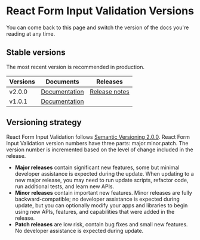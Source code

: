 # React Form Input Validation Versions

You can come back to this page and switch the version of the docs you're reading at any time.

## Stable versions

The most recent version is recommended in production.

|Versions|Documents|Releases|
|--------|---------|--------|
|v2.0.0|[Documentation](https://gokulakannant.github.io/react-form-input-validation/v2.0.0/index.html)|[Release notes](https://github.com/gokulakannant/react-form-input-validation/releases/tag/v2.0.0)|
|v1.0.1|[Documentation](https://gokulakannant.github.io/react-form-input-validation/index.html)|             |

## Versioning strategy

React Form Input Validation follows [Semantic Versioning 2.0.0](https://semver.org/spec/v2.0.0.html). React Form Input Validation version numbers have three parts: major.minor.patch. The version number is incremented based on the level of change included in the release.

* **Major releases** contain significant new features, some but minimal developer assistance is expected during the update. When updating to a new major release, you may need to run update scripts, refactor code, run additional tests, and learn new APIs.
* **Minor releases** contain important new features. Minor releases are fully backward-compatible; no developer assistance is expected during update, but you can optionally modify your apps and libraries to begin using new APIs, features, and capabilities that were added in the release.
* **Patch releases** are low risk, contain bug fixes and small new features. No developer assistance is expected during update.

